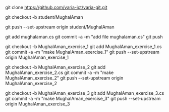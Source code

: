 git clone https://github.com/varia-ict/varia-git.git

git checkout -b student/MughalAman

git push --set-upstream origin student/MughalAman

git add mughalaman.cs 
git commit -a -m "add file mughalaman.cs" 
git push

git checkout -b MughalAman_exercise_1 
git add MughalAman_exercise_1.cs
git commit -a -m "make MughalAman_exercise_1" 
git push --set-upstream origin MughalAman_exercise_1

git checkout -b MughalAman_exercise_2
git add MughalAman_exercise_2.cs
git commit -a -m "make MughalAman_exercise_2"
git push --set-upstream origin MughalAman_exercise_2

git checkout -b MughalAman_exercise_3
git add MughalAman_exercise_3.cs
git commit -a -m "make MughalAman_exercise_3"
git push --set-upstream origin MughalAman_exercise_3
